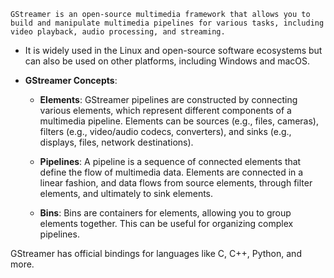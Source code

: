	GStreamer is an open-source multimedia framework that allows you to build and manipulate multimedia pipelines for various tasks, including video playback, audio processing, and streaming.

- It is widely used in the Linux and open-source software ecosystems but can also be used on other platforms, including Windows and macOS.

- **GStreamer Concepts**:
    - **Elements**: GStreamer pipelines are constructed by connecting various elements, which represent different components of a multimedia pipeline. Elements can be sources (e.g., files, cameras), filters (e.g., video/audio codecs, converters), and sinks (e.g., displays, files, network destinations).
        
    - **Pipelines**: A pipeline is a sequence of connected elements that define the flow of multimedia data. Elements are connected in a linear fashion, and data flows from source elements, through filter elements, and ultimately to sink elements.
        
    - **Bins**: Bins are containers for elements, allowing you to group elements together. This can be useful for organizing complex pipelines.

GStreamer has official bindings for languages like C, C++, Python, and more.